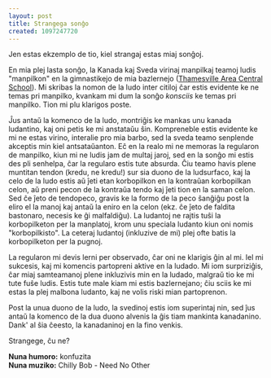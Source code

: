 ```yaml
---
layout: post
title: Strangega sonĝo
created: 1097247720
---
```

Jen estas ekzemplo de tio, kiel strangaj estas miaj sonĝoj.

En mia plej lasta sonĝo, la Kanada kaj Sveda virinaj manpilkaj teamoj ludis "manpilkon" en la gimnastikejo de mia bazlernejo ([Thamesville Area Central School](http://thamesville.lkdsb.net/)).  Mi skribas la nomon de la ludo inter citiloj ĉar estis evidente ke ne temas pri manpilko, kvankam mi dum la sonĝo *konsciis* ke temas pri manpilko.  Tion mi plu klarigos poste.

Ĵus antaŭ la komenco de la ludo, montriĝis ke mankas unu kanada ludantino, kaj oni petis ke mi anstataŭu ŝin.  Kompreneble estis evidente ke mi ne estas virino, interalie pro mia barbo, sed la sveda teamo senplende akceptis min kiel antsataŭanton.  Eĉ en la realo mi ne memoras la regularon de manpilko, kiun mi ne ludis jam de multaj jaroj, sed en la sonĝo mi estis des pli senhelpa, ĉar la regularo estis tute absurda.  Ĉiu teamo havis plene muntitan tendon (kredu, ne kredu!) sur sia duono de la ludsurfaco, kaj la celo de la ludo estis aŭ ĵeti etan korbopilkon en la kontraŭan korbopilkan celon, aŭ preni pecon de la kontraŭa tendo kaj ĵeti tion en la saman celon.  Sed ĉe ĵeto de tendopeco, gravis ke la formo de la peco ŝanĝiĝu post la eliro el la manoj kaj antaŭ la eniro en la celon (ekz. ĉe ĵeto de faldita bastonaro, necesis ke ĝi malfaldiĝu).  La ludantoj ne rajtis tuŝi la korbopilketon per la manplatoj, krom unu speciala ludanto kiun oni nomis "korbopilkisto".  La ceteraj ludantoj (inkluzive de mi) plej ofte batis la korbopilketon per la pugnoj.

La regularon mi devis lerni per observado, ĉar oni ne klarigis ĝin al mi.  Iel mi sukcesis, kaj mi komencis partopreni aktive en la ludado.  Mi iom surpriziĝis, ĉar miaj samteamanoj plene inkluzivis min en la ludado, malgraŭ tio ke mi tute fuŝe ludis.  Estis tute male kiam mi estis bazlernejano; ĉiu sciis ke mi estas la plej malbona ludanto, kaj ne volis riski mian partoprenon.

Post la unua duono de la ludo, la svedinoj estis iom superintaj nin, sed ĵus antaŭ la komenco de la dua duono alvenis la ĝis tiam mankinta kanadanino.  Dank' al ŝia ĉeesto, la kanadaninoj en la fino venkis.

Strangege, ĉu ne?

**Nuna humoro:** konfuzita  
**Nuna muziko:** Chilly Bob - Need No Other

